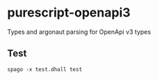 # purescript-openapi3

Types and argonaut parsing for OpenApi v3 types

## Test

`spago -x test.dhall test`